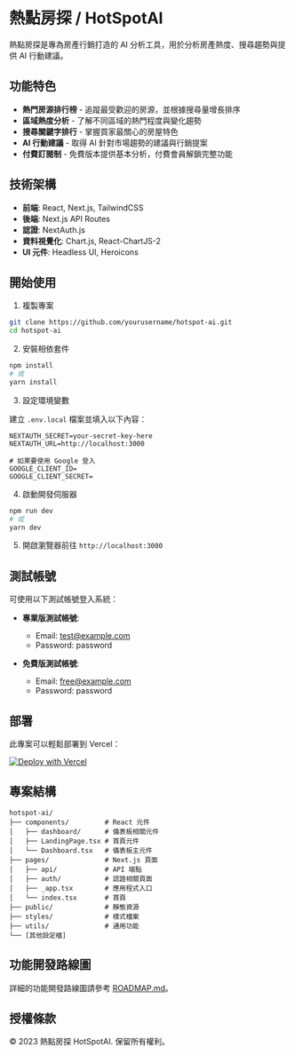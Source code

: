 # 熱點房探 / HotSpotAI

熱點房探是專為房產行銷打造的 AI 分析工具，用於分析房產熱度、搜尋趨勢與提供 AI 行動建議。

## 功能特色

- **熱門房源排行榜** - 追蹤最受歡迎的房源，並根據搜尋量增長排序
- **區域熱度分析** - 了解不同區域的熱門程度與變化趨勢
- **搜尋關鍵字排行** - 掌握買家最關心的房屋特色
- **AI 行動建議** - 取得 AI 針對市場趨勢的建議與行銷提案
- **付費訂閱制** - 免費版本提供基本分析，付費會員解鎖完整功能

## 技術架構

- **前端**: React, Next.js, TailwindCSS
- **後端**: Next.js API Routes
- **認證**: NextAuth.js
- **資料視覺化**: Chart.js, React-ChartJS-2
- **UI 元件**: Headless UI, Heroicons

## 開始使用

1. 複製專案

```bash
git clone https://github.com/yourusername/hotspot-ai.git
cd hotspot-ai
```

2. 安裝相依套件

```bash
npm install
# 或
yarn install
```

3. 設定環境變數

建立 `.env.local` 檔案並填入以下內容：

```
NEXTAUTH_SECRET=your-secret-key-here
NEXTAUTH_URL=http://localhost:3000

# 如果要使用 Google 登入
GOOGLE_CLIENT_ID=
GOOGLE_CLIENT_SECRET=
```

4. 啟動開發伺服器

```bash
npm run dev
# 或
yarn dev
```

5. 開啟瀏覽器前往 `http://localhost:3000`

## 測試帳號

可使用以下測試帳號登入系統：

- **專業版測試帳號**:
  - Email: test@example.com
  - Password: password

- **免費版測試帳號**:
  - Email: free@example.com
  - Password: password

## 部署

此專案可以輕鬆部署到 Vercel：

[![Deploy with Vercel](https://vercel.com/button)](https://vercel.com/new/clone?repository-url=https%3A%2F%2Fgithub.com%2Fyourusername%2Fhotspot-ai)

## 專案結構

```
hotspot-ai/
├── components/         # React 元件
│   ├── dashboard/      # 儀表板相關元件
│   ├── LandingPage.tsx # 首頁元件
│   └── Dashboard.tsx   # 儀表板主元件
├── pages/              # Next.js 頁面
│   ├── api/            # API 端點
│   ├── auth/           # 認證相關頁面
│   ├── _app.tsx        # 應用程式入口
│   └── index.tsx       # 首頁
├── public/             # 靜態資源
├── styles/             # 樣式檔案
├── utils/              # 通用功能
└── [其他設定檔]
```

## 功能開發路線圖

詳細的功能開發路線圖請參考 [ROADMAP.md](./ROADMAP.md)。

## 授權條款

© 2023 熱點房探 HotSpotAI. 保留所有權利。 